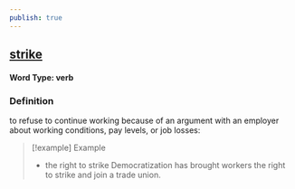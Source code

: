 ```yaml
---
publish: true
---
```

## [strike](https://dictionary.cambridge.org/dictionary/english/strike)

#### Word Type: verb
### Definition
to refuse to continue working because of an argument with an employer about working conditions, pay levels, or job losses:

>[!example] Example
> - the right to strike Democratization has brought workers the right to strike and join a trade union.
